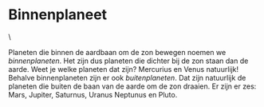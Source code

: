 # Binnenplaneet

\

Planeten die binnen de aardbaan om de zon bewegen noemen we
*binnenplaneten*. Het zijn dus planeten die dichter bij de zon staan dan
de aarde. Weet je welke planeten dat zijn? Mercurius en Venus
natuurlijk! Behalve binnenplaneten zijn er ook *buitenplaneten*. Dat
zijn natuurlijk de planeten die buiten de baan van de aarde om de zon
draaien. Er zijn er zes: Mars, Jupiter, Saturnus, Uranus Neptunus en
Pluto.
